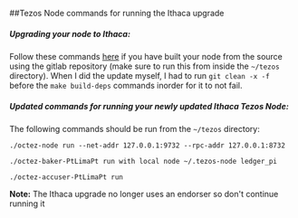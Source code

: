##Tezos Node commands for running the Ithaca upgrade


##### Upgrading your node to Ithaca:
Follow these commands [here](https://tezos.gitlab.io/releases/version-12.html) if you have built your node from the source using the gitlab repository (make sure to run this from inside the `~/tezos` directory).
When I did the update myself, I had to run `git clean -x -f` before the `make build-deps` commands  inorder for it to not fail.


##### Updated commands for running your newly updated Ithaca Tezos Node:
The following commands should be run from the `~/tezos` directory:

`./octez-node run --net-addr 127.0.0.1:9732 --rpc-addr 127.0.0.1:8732`

`./octez-baker-PtLimaPt run with local node ~/.tezos-node ledger_pi`

`./octez-accuser-PtLimaPt run`


**Note:** The Ithaca upgrade no longer uses an endorser so don't continue running it